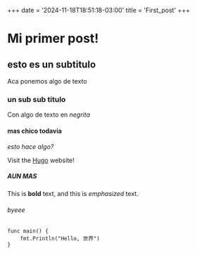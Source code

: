 +++
date = '2024-11-18T18:51:18-03:00'
title = 'First_post'
+++

# Mi primer post! 
## esto es un subtitulo

Aca ponemos algo de texto

### un sub sub titulo

Con algo de texto en *negrita*

#### mas chico todavia

_esto hace algo?_


Visit the [Hugo](https://gohugo.io) website!


##### AUN MAS

This is **bold** text, and this is *emphasized* text.

###### byeee

```
func main() {
    fmt.Println("Hello, 世界")
}
```

